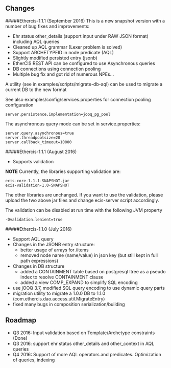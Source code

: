 Changes 
----
#####Ethercis-1.1.1 (September 2016)
This is a new snapshot version with a number of bug fixes and improvements:

- Ehr status other_details (support input under RAW JSON format) including AQL queries
- Cleaned up AQL grammar (Lexer problem is solved)
- Support ARCHETYPEID in node predicate (AQL)
- Slightly modified persisted entry (jsonb)
- EtherCIS REST API can be configured to use Asynchronous queries
- DB connections using connection pooling
- Multiple bug fix and got rid of numerous NPEs...

A utility (see in examples/scripts/migrate-db-aql) can be used to migrate a current DB to the new format

See also examples/config/services.properties for connection pooling configuration

	server.persistence.implementation=jooq_pg_pool

The asynchronous query mode can be set in service.properties:

	server.query.asynchronous=true
	server.threadpoolsize=20
	server.callback_timeout=10000


#####Ethercis-1.1.1 (August 2016)
- Supports validation

**NOTE**
Currently, the libraries supporting validation are:

	ecis-core-1.1.1-SNAPSHOT.jar
	ecis-validation-1.0-SNAPSHOT
 
The other libraries are unchanged. If you want to use the validation, please upload the two above jar files and change ecis-server script accordingly.

The validation can be disabled at run time with the following JVM property

	-Dvalidation.lenient=true


#####Ethercis-1.1.0 (July 2016)

- Support AQL query
- Changes in the JSONB entry structure:
	- better usage of arrays for /items
	- removed node name (name/value) in json key (but still kept in full path expressions)
- Changes in DB structure
	- added a CONTAINMENT table based on postgresql ltree as a pseudo index to resolve CONTAINMENT clause
	- added a view COMP_EXPAND to simplify SQL encoding
- use jOOQ 3.7, modified SQL query encoding to use dynamic query parts
- migration utility to migrate a 1.0.0 DB to 1.1.0 (com.ethercis.dao.access.util.MigrateEntry)
- fixed many bugs in composition serialization/building

Roadmap
--
- Q3 2016: Input validation based on Template/Archetype constraints (Done)
- Q3 2016: support ehr status other_details and other_context in AQL queries
- Q4 2016: Support of more AQL operators and predicates. Optimization of queries, indexing